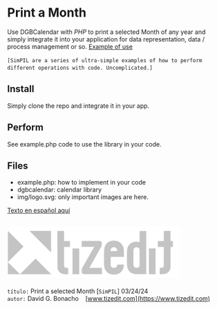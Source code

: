 
# Print a Month
Use DGBCalendar with *PHP* to print a selected Month of any year and simply integrate it into your application for data representation, data / process management or so.
[Example of use](https://www.entradasplayabolarque.com)

`[SimPIL are a series of ultra-simple examples of how to perform different operations with code. Uncomplicated.]`

## Install
Simply clone the repo and integrate it in your app.

## Perform
See example.php code to use the library in your code.

## Files

- example.php: how to implement in your code
- dgbcalendar: calendar library
- img/logo.svg: only important images are here.

[Texto en español aquí](README_ES.MD)

![](img/logo.svg)
---
`título:` Print a selected Month [`SimPIL`] 03/24/24\
`autor:` David G. Bonacho &nbsp;&nbsp;  [www.tizedit.com](https://www.tizedit.com)

